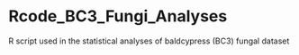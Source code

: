 # Rcode_BC3_Fungi_Analyses
R script used in the statistical analyses of baldcypress (BC3) fungal dataset
